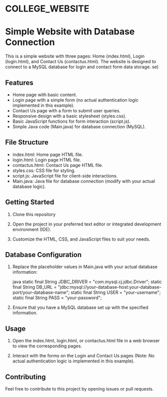 # COLLEGE_WEBSITE


# Simple Website with Database Connection

This is a simple website with three pages: Home (index.html), Login (login.html), and Contact Us (contactus.html). The website is designed to connect to a MySQL database for login and contact form data storage.
se)

## Features

- Home page with basic content.
- Login page with a simple form (no actual authentication logic implemented in this example).
- Contact Us page with a form to submit user queries.
- Responsive design with a basic stylesheet (styles.css).
- Basic JavaScript functions for form interaction (script.js).
- Simple Java code (Main.java) for database connection (MySQL).

## File Structure

- index.html: Home page HTML file.
- login.html: Login page HTML file.
- contactus.html: Contact Us page HTML file.
- styles.css: CSS file for styling.
- script.js: JavaScript file for client-side interactions.
- Main.java: Java file for database connection (modify with your actual database logic).

## Getting Started

1. Clone this repository
  
2. Open the project in your preferred text editor or integrated development environment (IDE).

3. Customize the HTML, CSS, and JavaScript files to suit your needs.

## Database Configuration

1. Replace the placeholder values in Main.java with your actual database information:

   java
   static final String JDBC_DRIVER = "com.mysql.cj.jdbc.Driver";
   static final String DB_URL = "jdbc:mysql://your-database-host:your-database-port/your-database-name";
   static final String USER = "your-username";
   static final String PASS = "your-password";
   

2. Ensure that you have a MySQL database set up with the specified information.

## Usage

1. Open the index.html, login.html, or contactus.html file in a web browser to view the corresponding pages.

2. Interact with the forms on the Login and Contact Us pages (Note: No actual authentication logic is implemented in this example).

## Contributing

Feel free to contribute to this project by opening issues or pull requests.

